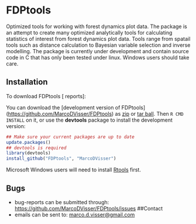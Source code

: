 FDPtools
========

Optimized tools for working with forest dynamics plot data. The package is an 
attempt to create many optimized analytically tools for calculating statistics
of interest from forest dynamics plot data. Tools range from spatail tools such
as distance calculation to Bayesian variable selection and inverse modelling.
The package is currently under development and contain source code in C 
that has only been tested under linux. Windows users should take care.

## Installation

To download FDPtools [ reports]:

You can download the [development version of FDPtools]
(https://github.com/MarcoDVisser/FDPtools) as [zip](https://github.com/MarcoDVisser/FDPtools/zipball/master) or [tar ball](https://github.com/MarcoDVisser/FDPtools/tarball/master). Then `R CMD INSTALL` on it, or use the **devtools** package to install the development version:

```r
## Make sure your current packages are up to date
update.packages()
## devtools is required
library(devtools)
install_github("FDPtools", "MarcoDVisser")
```
Microsoft Windows users will need to install [Rtools](http://www.murdoch-sutherland.com/Rtools/) first.

## Bugs
* bug-reports can be submitted through: <https://github.com/MarcoDVisser/FDPtools/issues>
##Contact
* emails can be sent to: <marco.d.visser@gmail.com>
